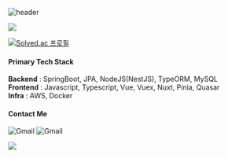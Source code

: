 ![header](https://capsule-render.vercel.app/api?type=RECT&color=ffffff&height=70&section=footer&text=Woosang%20Yoon&fontSize=36&fontColor=000000&animation=twinkling)

<img src="https://github-readme-stats.vercel.app/api/?username=Ywoosang&bg_color=ffffff&title_color=000000&text_color=000000" />

[![Solved.ac
프로필](http://mazassumnida.wtf/api/v2/generate_badge?boj=ywoosang)](https://solved.ac/ywoosang)

#### Primary Tech Stack

**Backend** : SpringBoot, JPA, NodeJS(NestJS), TypeORM, MySQL  
**Frontend** : Javascript, Typescript, Vue, Vuex, Nuxt, Pinia, Quasar  
**Infra** : AWS, Docker  


#### Contact Me
 
![Gmail](https://img.shields.io/badge/opellong13@gmail.com-ME-d14836?style=for-the-badge&logo=gmail&link=mailto:opellong13@gmail.com) 
![Gmail](https://img.shields.io/badge/opellong11@khu.ac.kr-UNIV-d14836?style=for-the-badge&logo=gmail&link=mailto:opellong11@khu.ac.kr) 

<a align="center" href="https://hits.seeyoufarm.com"><img src="https://hits.seeyoufarm.com/api/count/incr/badge.svg?url=https%3A%2F%2Fgithub.com%2FYwoosang&count_bg=%23ED6DA3&title_bg=%black&icon=github.svg&icon_color=%23E1DEDE&title=hits&edge_flat=True"/></a>
